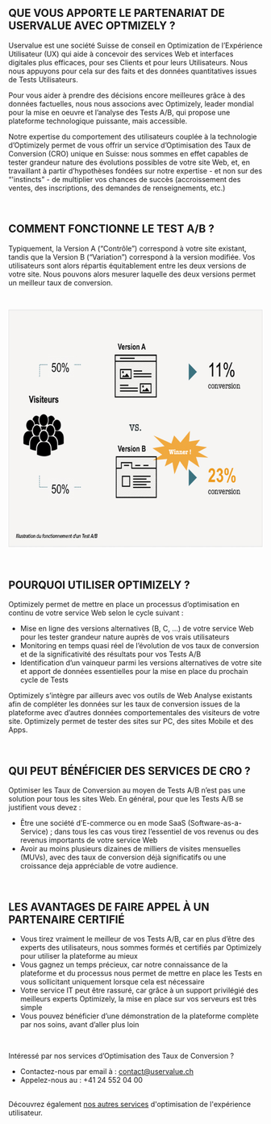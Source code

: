 ## QUE VOUS APPORTE LE PARTENARIAT DE USERVALUE AVEC OPTMIZELY ?

Uservalue est une société Suisse de conseil en Optimization de l’Expérience Utilisateur (UX) qui aide à concevoir des services Web et interfaces digitales plus efficaces, pour ses Clients et pour leurs Utilisateurs. Nous nous appuyons pour cela sur des faits et des données quantitatives issues de Tests Utilisateurs.

Pour vous aider à prendre des décisions encore meilleures grâce à des données factuelles, nous nous associons avec Optimizely, leader mondial pour la mise en oeuvre et l’analyse des Tests A/B, qui propose une plateforme technologique puissante, mais accessible.

Notre expertise du comportement des utilisateurs couplée à la technologie d’Optimizely permet de vous offrir un service d’Optimisation des Taux de Conversion (CRO) unique en Suisse: nous sommes en effet capables de tester grandeur nature des évolutions possibles de votre site Web, et, en travaillant à partir d’hypothèses fondées sur notre expertise - et non sur des “'instincts” - de multiplier vos chances de succès (accroissement des ventes, des inscriptions, des demandes de renseignements, etc.)

<br />

## COMMENT FONCTIONNE LE TEST A/B ?

Typiquement, la Version A (“Contrôle”) correspond à votre site existant, tandis que la Version B (“Variation”) correspond à la version modifiée. Vos utilisateurs sont alors répartis équitablement entre les deux versions de votre site. Nous pouvons alors mesurer laquelle des deux versions permet un meilleur taux de conversion.

<br />

<p style=text-align:center><img alt class=hidden-phone src=/dist/img/test-ab.jpg style=width:687px;height:471px width=687 height=471 /></p>

<br />

## POURQUOI UTILISER OPTIMIZELY ?

Optimizely permet de mettre en place un processus d’optimisation en continu de votre service Web selon le cycle suivant :

* Mise en ligne des versions alternatives (B, C, ...) de votre service Web pour les tester grandeur nature auprès de vos vrais utilisateurs
* Monitoring en temps quasi réel de l’évolution de vos taux de conversion et de la significativité des résultats pour vos Tests A/B
* Identification d’un vainqueur parmi les versions alternatives de votre site et apport de données essentielles pour la mise en place du prochain cycle de Tests

Optimizely s’intègre par ailleurs avec vos outils de Web Analyse existants afin de compléter les données sur les taux de conversion issues de la plateforme avec d’autres données comportementales des visiteurs de votre site. Optimizely permet de tester des sites sur PC, des sites Mobile et des Apps.

<br />

## QUI PEUT BÉNÉFICIER DES SERVICES DE CRO ?

Optimiser les Taux de Conversion au moyen de Tests A/B n’est pas une solution pour tous les sites Web. En général, pour que les Tests A/B se justifient vous devez :

* Être une société d’E-commerce ou en mode SaaS (Software-as-a-Service) ; dans tous les cas vous tirez l’essentiel de vos revenus ou des revenus importants de votre service Web
* Avoir au moins plusieurs dizaines de milliers de visites mensuelles (MUVs), avec des taux de conversion déjà significatifs ou une croissance deja appréciable de votre audience.

<br />

## LES AVANTAGES DE FAIRE APPEL À UN PARTENAIRE CERTIFIÉ

* Vous tirez vraiment le meilleur de vos Tests A/B, car en plus d’être des experts des utilisateurs, nous sommes formés et certifiés par Optimizely pour utiliser la plateforme au mieux
* Vous gagnez un temps précieux, car notre connaissance de la plateforme et du processus nous permet de mettre en place les Tests en vous sollicitant uniquement lorsque cela est nécessaire
* Votre service IT peut être rassuré, car grâce à un support privilégié des meilleurs experts Optimizely, la mise en place sur vos serveurs est très simple
* Vous pouvez bénéficier d’une démonstration de la plateforme complète par nos soins, avant d’aller plus loin

<br />

Intéressé par nos services d’Optimisation des Taux de Conversion ?

* Contactez-nous par email à : <a href=mailto:contact@uservalue.ch>contact@uservalue.ch</a>
* Appelez-nous au : +41 24 552 04 00

<br />
<div class="sub-footer no-image">
Découvrez également <a href=/fr/>nos autres services</a> d'optimisation de l'expérience utilisateur.
</div>